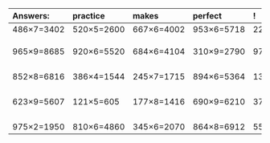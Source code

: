 | Answers: | practice | makes | perfect | ! |
| :--- | :--- | :--- | :--- | :--- |
| 486×7=3402 | 520×5=2600 | 667×6=4002 | 953×6=5718 | 225×5=1125 | 
|   |   |   |   |   | 
|   |   |   |   |   | 
|   |   |   |   |   | 
| 965×9=8685 | 920×6=5520 | 684×6=4104 | 310×9=2790 | 972×7=6804 | 
|   |   |   |   |   | 
|   |   |   |   |   | 
|   |   |   |   |   | 
|   |   |   |   |   | 
| 852×8=6816 | 386×4=1544 | 245×7=1715 | 894×6=5364 | 139×4=556 | 
|   |   |   |   |   | 
|   |   |   |   |   | 
|   |   |   |   |   | 
|   |   |   |   |   | 
| 623×9=5607 | 121×5=605 | 177×8=1416 | 690×9=6210 | 373×8=2984 | 
|   |   |   |   |   | 
|   |   |   |   |   | 
|   |   |   |   |   | 
|   |   |   |   |   | 
| 975×2=1950 | 810×6=4860 | 345×6=2070 | 864×8=6912 | 557×5=2785 | 
